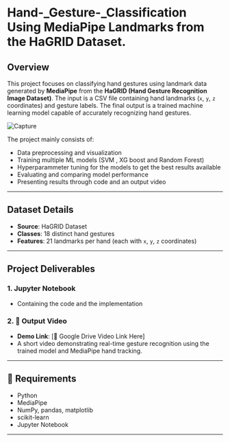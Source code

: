 # Hand-_Gesture-_Classification Using MediaPipe Landmarks from the HaGRID Dataset.

## Overview

This project focuses on classifying hand gestures using landmark data generated by **MediaPipe** from the **HaGRID (Hand Gesture Recognition Image Dataset)**. The input is a CSV file containing hand landmarks (`x`, `y`, `z` coordinates) and gesture labels. The final output is a trained machine learning model capable of accurately recognizing hand gestures.

![Capture](https://github.com/user-attachments/assets/3f3a14fa-77fa-49e0-bd62-f220d328a990)

The project mainly consists of:
- Data preprocessing and visualization
- Training multiple ML models (SVM , XG boost and Random Forest)
- Hyperparammeter tuning for the models to get the best results available
- Evaluating and comparing model performance
- Presenting results through code and an output video 

---

## Dataset Details

- **Source**: HaGRID Dataset
- **Classes**: 18 distinct hand gestures
- **Features**: 21 landmarks per hand (each with `x`, `y`, `z` coordinates)
  
---

## Project Deliverables

### 1. Jupyter Notebook
- Containing the code and the implementation

### 2. 🎥 Output Video
- **Demo Link**: [🔗 Google Drive Video Link Here]
- A short video demonstrating real-time gesture recognition using the trained model and MediaPipe hand tracking.

---

## 📌 Requirements

- Python
- MediaPipe
- NumPy, pandas, matplotlib
- scikit-learn
- Jupyter Notebook

---


